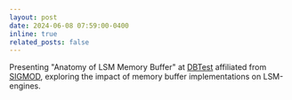 ```yaml
---
layout: post
date: 2024-06-08 07:59:00-0400
inline: true
related_posts: false
---
```


Presenting "Anatomy of LSM Memory Buffer" at [DBTest](https://dbtest-workshop.github.io/index.html) affiliated from [SIGMOD](https://2024.sigmod.org/index.shtml), exploring the impact of memory buffer implementations on LSM-engines.